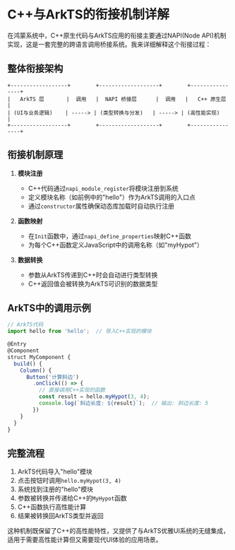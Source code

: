 # C++与ArkTS的衔接机制详解

在鸿蒙系统中，C++原生代码与ArkTS应用的衔接主要通过NAPI(Node API)机制实现，这是一套完整的跨语言调用桥接系统。我来详细解释这个衔接过程：

## 整体衔接架构

```
+------------------+        +-------------------+        +----------------+
|   ArkTS 层       |  调用   |  NAPI 桥接层      |  调用   |   C++ 原生层    |
| (UI与业务逻辑)    | -----> | (类型转换与分发)   | -----> | (高性能实现)    |
+------------------+        +-------------------+        +----------------+
```

## 衔接机制原理

1. **模块注册**
   - C++代码通过`napi_module_register`将模块注册到系统
   - 定义模块名称（如前例中的"hello"）作为ArkTS调用的入口点
   - 通过`constructor`属性确保动态库加载时自动执行注册

2. **函数映射**
   - 在`Init`函数中，通过`napi_define_properties`映射C++函数
   - 为每个C++函数定义JavaScript中的调用名称（如"myHypot"）

3. **数据转换**
   - 参数从ArkTS传递到C++时会自动进行类型转换
   - C++返回值会被转换为ArkTS可识别的数据类型

## ArkTS中的调用示例

```typescript
// ArkTS代码
import hello from 'hello';  // 导入C++实现的模块

@Entry
@Component
struct MyComponent {
  build() {
    Column() {
      Button('计算斜边')
        .onClick(() => {
          // 直接调用C++实现的函数
          const result = hello.myHypot(3, 4);
          console.log(`斜边长度: ${result}`);  // 输出: 斜边长度: 5
        })
    }
  }
}
```

## 完整流程

1. ArkTS代码导入"hello"模块
2. 点击按钮时调用`hello.myHypot(3, 4)`
3. 系统找到注册的"hello"模块
4. 参数被转换并传递给C++的`MyHypot`函数
5. C++函数执行高性能计算
6. 结果被转换回ArkTS类型并返回

这种机制既保留了C++的高性能特性，又提供了与ArkTS优雅UI系统的无缝集成，适用于需要高性能计算但又需要现代UI体验的应用场景。